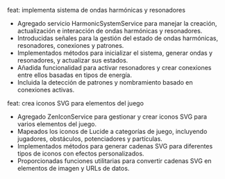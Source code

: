 feat: implementa sistema de ondas harmónicas y resonadores 
- Agregado servicio HarmonicSystemService para manejar la creación, actualización e interacción de ondas harmónicas y resonadores.
- Introducidas señales para la gestión del estado de ondas harmónicas, resonadores, conexiones y patrones.
- Implementados métodos para inicializar el sistema, generar ondas y resonadores, y actualizar sus estados.
- Añadida funcionalidad para activar resonadores y crear conexiones entre ellos basadas en tipos de energía.
- Incluida la detección de patrones y nombramiento basado en conexiones activas.

feat: crea iconos SVG para elementos del juego

- Agregado ZenIconService para gestionar y crear iconos SVG para varios elementos del juego.
- Mapeados los iconos de Lucide a categorías de juego, incluyendo jugadores, obstáculos, potenciadores y partículas.
- Implementados métodos para generar cadenas SVG para diferentes tipos de iconos con efectos personalizados.
- Proporcionadas funciones utilitarias para convertir cadenas SVG en elementos de imagen y URLs de datos.